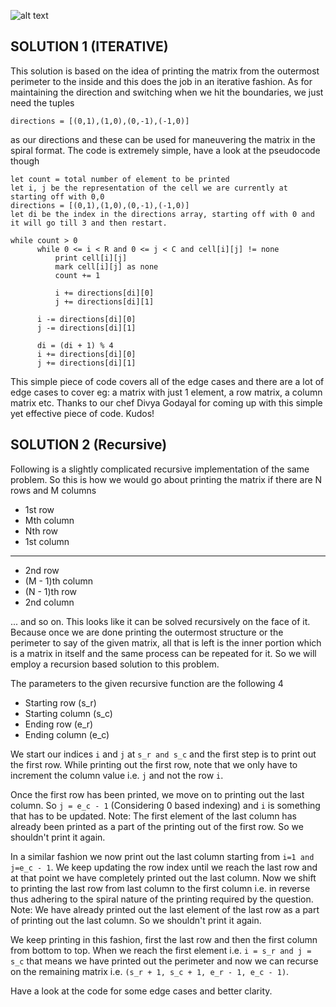 ![alt text](https://raw.githubusercontent.com/DivyaGodayal/CoderChef-Kitchen/master/Images/Spiral-Matrix.png)

## SOLUTION 1 (ITERATIVE)

This solution is based on the idea of printing the matrix from the outermost perimeter to the inside and this does the job in an iterative fashion. As for maintaining the direction and switching when we hit the boundaries, we just need the tuples

```
directions = [(0,1),(1,0),(0,-1),(-1,0)]
```

as our directions and these can be used for maneuvering the matrix in the spiral format. The code is extremely simple, have a look at the pseudocode though

```
let count = total number of element to be printed
let i, j be the representation of the cell we are currently at starting off with 0,0
directions = [(0,1),(1,0),(0,-1),(-1,0)]
let di be the index in the directions array, starting off with 0 and it will go till 3 and then restart.

while count > 0
      while 0 <= i < R and 0 <= j < C and cell[i][j] != none
          print cell[i][j]
          mark cell[i][j] as none
          count += 1

          i += directions[di][0]
          j += directions[di][1]

      i -= directions[di][0]
      j -= directions[di][1]

      di = (di + 1) % 4    
      i += directions[di][0]
      j += directions[di][1]

```


 This simple piece of code covers all of the edge cases and there are a lot of edge cases to cover eg: a matrix with just 1 element, a row matrix, a column matrix etc. Thanks to our chef Divya Godayal for coming up with this simple yet effective piece of code. Kudos!

## SOLUTION 2 (Recursive)

 Following is a slightly complicated recursive implementation of the same problem. So this is how we would go about printing the matrix if there are N rows and M columns
 
 * 1st row
 * Mth column
 * Nth row
 * 1st column
 ---
 * 2nd row
 * (M - 1)th column
 * (N - 1)th row
 * 2nd column

 ... and so on. This looks like it can be solved recursively on the face of it. Because once we are done printing the outermost structure or the perimeter to say of the given matrix, all that is left is the inner portion which is a matrix in itself and the same process can be repeated for it. So we will employ a recursion based solution to this problem.

The parameters to the given recursive function are the following 4
* Starting row (s_r)
* Starting column (s_c)
* Ending row (e_r)
* Ending column (e_c)

We start our indices `i` and `j` at `s_r and s_c` and the first step is to print out the first row. While printing out the first row, note that we only have to increment the column value i.e. `j` and not the row `i`.

Once the first row has been printed, we move on to printing out the last column. So `j = e_c - 1` (Considering 0 based indexing) and `i` is something that has to be updated. Note: The first element of the last column has already been printed as a part of the printing out of the first row. So we shouldn't print it again.

In a similar fashion we now print out the last column starting from `i=1 and j=e_c - 1`. We keep updating the row index until we reach the last row and at that point we have completely printed out the last column. Now we shift to printing the last row from last column to the first column i.e. in reverse thus adhering to the spiral nature of the printing required by the question. Note: We have already printed out the last element of the last row as a part of printing out the last column. So we shouldn't print it again.

We keep printing in this fashion, first the last row and then the first column from bottom to top. When we reach the first element i.e. `i = s_r and j = s_c` that means we have printed out the perimeter and now we can recurse on the remaining matrix i.e. `(s_r + 1, s_c + 1, e_r - 1, e_c - 1)`.

Have a look at the code for some edge cases and better clarity.
